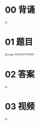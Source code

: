 # 00 背诵

<img src="https://cvp.oss-cn-shanghai.aliyuncs.com/202410171002359.png" style="zoom:50%;" />



# 01 题目

<img src="https://cvp.oss-cn-shanghai.aliyuncs.com/202410031112071.png" alt="image-20241003111206031" style="zoom:50%;" />



# 02 答案

<img src="https://cvp.oss-cn-shanghai.aliyuncs.com/202410171547240.png" style="zoom:50%;" />



# 03 视频

<img src="https://cvp.oss-cn-shanghai.aliyuncs.com/202410131528211.png" style="zoom:50%;" />
